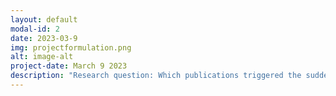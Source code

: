 ```yaml
---
layout: default
modal-id: 2
date: 2023-03-9
img: projectformulation.png
alt: image-alt
project-date: March 9 2023
description: "Research question: Which publications triggered the sudden surge in mis-/disinformation regarding Leni's alleged association with the CPP-NPA-NDF?\Hypothesis: The publication of Disinformed news correlates with the sudden spike in Mis/Disinformed tweets regarding Leni's alleged allegiance the CPP-NDA-NDF.\Null Hypothesis: The publication of Disinformed news has NO correlation with the sudden spike in Mis/Disinformed tweets regarding Leni's alleged allegiance the CPP-NDA-NDF.\Action Plan: Analyze surges in fake tweets and compare dates with publication of disinformed news"
---
```

